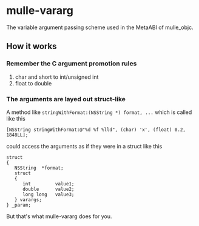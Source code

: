 # mulle-vararg

The variable argument passing scheme used in the MetaABI of mulle_objc.

## How it works

### Remember the C argument promotion rules

1. char and short to int/unsigned int 
2. float to double

### The arguments are layed out struct-like

A method like `stringWithFormat:(NSString *) format, ...`
which is called like this 

```
[NSString stringWithFormat:@"%d %f %lld", (char) 'x', (float) 0.2, 1848LL];
```

could access the arguments as if they were in a struct like this

```
struct
{
   NSString  *format;
   struct 
   {
      int         value1;
      double      value2;
      long long   value3;
   } varargs;
} _param;
```

But that's what mulle-vararg does for you.
